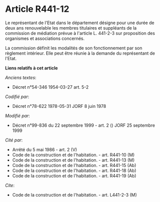 # Article R441-12

Le représentant de l'Etat dans le département désigne pour une durée de deux ans renouvelable les membres titulaires et
suppléants de la commission de médiation prévue à l'article L. 441-2-3 sur proposition des organismes et associations
concernés.

La commission définit les modalités de son fonctionnement par son règlement intérieur. Elle peut être réunie à la demande du
représentant de l'Etat.

**Liens relatifs à cet article**

_Anciens textes_:

  - Décret n°54-346 1954-03-27 art. 5-2

_Codifié par_:

  - Décret n°78-622 1978-05-31 JORF 8 juin 1978

_Modifié par_:

  - Décret n°99-836 du 22 septembre 1999 - art. 2 () JORF 25 septembre 1999

_Cité par_:

  - Arrêté du 5 mai 1986 - art. 2 (V)
  - Code de la construction et de l'habitation. - art. R441-10 (M)
  - Code de la construction et de l'habitation. - art. R441-13 (M)
  - Code de la construction et de l'habitation. - art. R441-15 (Ab)
  - Code de la construction et de l'habitation. - art. R441-18 (Ab)
  - Code de la construction et de l'habitation. - art. R441-19 (Ab)

_Cite_:

  - Code de la construction et de l'habitation. - art. L441-2-3 (M)
